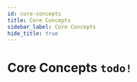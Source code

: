 ```yaml
---
id: core-concepts
title: Core Concepts
sidebar_label: Core Concepts
hide_title: true
---
```


# Core Concepts `todo!`
